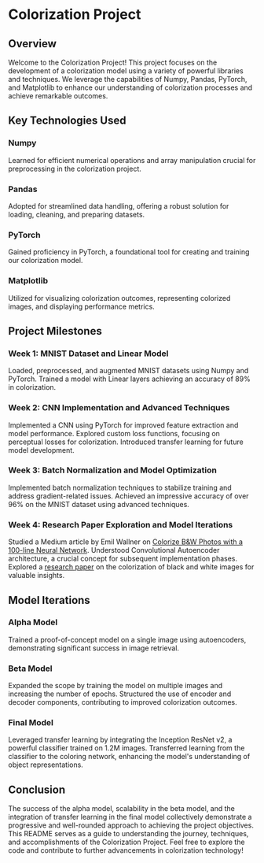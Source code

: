 # Colorization Project 
## Overview
Welcome to the Colorization Project! This project focuses on the development of a colorization model using a variety of powerful libraries and techniques. We leverage the capabilities of Numpy, Pandas, PyTorch, and Matplotlib to enhance our understanding of colorization processes and achieve remarkable outcomes.

## Key Technologies Used
### Numpy
Learned for efficient numerical operations and array manipulation crucial for preprocessing in the colorization project.

### Pandas
Adopted for streamlined data handling, offering a robust solution for loading, cleaning, and preparing datasets.

### PyTorch
Gained proficiency in PyTorch, a foundational tool for creating and training our colorization model.

### Matplotlib
Utilized for visualizing colorization outcomes, representing colorized images, and displaying performance metrics.

## Project Milestones
### Week 1: MNIST Dataset and Linear Model
Loaded, preprocessed, and augmented MNIST datasets using Numpy and PyTorch.
Trained a model with Linear layers achieving an accuracy of 89% in colorization.
### Week 2: CNN Implementation and Advanced Techniques
Implemented a CNN using PyTorch for improved feature extraction and model performance.
Explored custom loss functions, focusing on perceptual losses for colorization.
Introduced transfer learning for future model development.
### Week 3: Batch Normalization and Model Optimization
Implemented batch normalization techniques to stabilize training and address gradient-related issues.
Achieved an impressive accuracy of over 96% on the MNIST dataset using advanced techniques.
### Week 4: Research Paper Exploration and Model Iterations
Studied a Medium article by Emil Wallner on [Colorize B&W Photos with a 100-line Neural Network](https://emilwallner.medium.com/colorize-b-w-photos-with-a-100-line-neural-network-53d9b4449f8d).
Understood Convolutional Autoencoder architecture, a crucial concept for subsequent implementation phases.
Explored a [research paper](https://emilwallner.medium.com/colorize-b-w-photos-with-a-100-line-neural-network-53d9b4449f8d) on the colorization of black and white images for valuable insights.
## Model Iterations
### Alpha Model
Trained a proof-of-concept model on a single image using autoencoders, demonstrating significant success in image retrieval.
### Beta Model
Expanded the scope by training the model on multiple images and increasing the number of epochs.
Structured the use of encoder and decoder components, contributing to improved colorization outcomes.
### Final Model
Leveraged transfer learning by integrating the Inception ResNet v2, a powerful classifier trained on 1.2M images.
Transferred learning from the classifier to the coloring network, enhancing the model's understanding of object representations.
## Conclusion
The success of the alpha model, scalability in the beta model, and the integration of transfer learning in the final model collectively demonstrate a progressive and well-rounded approach to achieving the project objectives. This README serves as a guide to understanding the journey, techniques, and accomplishments of the Colorization Project. Feel free to explore the code and contribute to further advancements in colorization technology!
